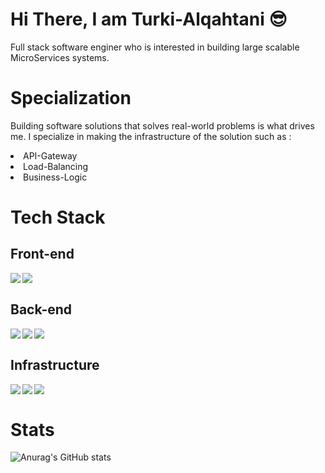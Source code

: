  # Hi There, I am Turki-Alqahtani :sunglasses:
 <p>Full stack software enginer who is interested in building large scalable MicroServices systems.</p>
 <h1>Specialization</h1>
 <p>Building software solutions that solves real-world problems is what drives me. I specialize in making the infrastructure of the solution such as :</p>

  <li>API-Gateway</li>
  <li>Load-Balancing</li>
  <li>Business-Logic</li>


<h1> Tech Stack</h1>
<h2>Front-end</h2>
<img align="left" src="https://img.shields.io/badge/React-20232A?style=for-the-badge&logo=react&logoColor=61DAFB"/>
<img align="left" src="https://img.shields.io/badge/React_Native-20232A?style=for-the-badge&logo=react&logoColor=61DAFB"/>
<br>
<h2>Back-end</h2>
<img align="left" src="https://img.shields.io/badge/.NET-512BD4?style=for-the-badge&logo=dotnet&logoColor=white"/>
<img align="left" src="https://img.shields.io/badge/Django-092E20?style=for-the-badge&logo=django&logoColor=green"/>
<img align="left" src="https://img.shields.io/badge/Node.js-339933?style=for-the-badge&logo=nodedotjs&logoColor=white"/>
<br>
<h2>Infrastructure</h2>
<img align="left" src="https://img.shields.io/badge/Docker-2CA5E0?style=for-the-badge&logo=docker&logoColor=white"/>
<img align="left" src="https://img.shields.io/badge/kubernetes-326ce5.svg?&style=for-the-badge&logo=kubernetes&logoColor=white"/>
<img align="left" src="https://img.shields.io/badge/Nginx-009639?style=for-the-badge&logo=nginx&logoColor=white"/>

<br>

# Stats

![Anurag's GitHub stats](https://github-readme-stats.vercel.app/api?username=Turkialq&show_icons=true&theme=dark)

